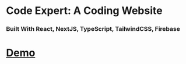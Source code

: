 # Code Expert: A Coding Website
### Built With React, NextJS, TypeScript, TailwindCSS, Firebase

# [Demo]([coding-expert-mqqf6jq3c-yashaswinid1983-gmailcoms-projects.vercel.app](https://coding-expert-mqqf6jq3c-yashaswinid1983-gmailcoms-projects.vercel.app/))


